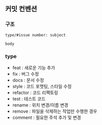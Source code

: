 ## 커밋 컨벤션
### 구조
```
type/#issue number: subject

body
 ```
### type
- feat : 새로운 기능 추가
- fix : 버그 수정
- docs : 문서 수정
- style : 코드 포맷팅, 스타일 수정
- refactor : 코드 리팩토링
- test : 테스트 코드
- rename : 위치 변경/이름 변경
- remove : 파일을 삭제하는 작업만 수행한 경우
- comment : 필요한 주석 추가 및 변경
